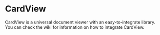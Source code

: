 # CardView
CardView is a universal document viewer with an easy-to-integrate library. You can check the wiki for information on how to integrate CardView.
